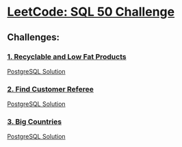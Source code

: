 # [LeetCode: SQL 50 Challenge](https://leetcode.com/studyplan/top-sql-50/)

## Challenges:

### [1. Recyclable and Low Fat Products](https://leetcode.com/problems/recyclable-and-low-fat-products/description/)
[PostgreSQL Solution](1-Recyclable-and-Low-Fat-Products/1-postgres-sol.sql)

### [2. Find Customer Referee](https://leetcode.com/problems/find-customer-referee/description/)
[PostgreSQL Solution](2-Find-Customer-Referee/2-postgres-sol.sql)

### [3. Big Countries](https://leetcode.com/problems/big-countries/description/)
[PostgreSQL Solution](3-Big-Countries/3-postgres-sol.sql)
